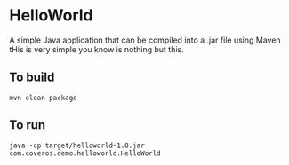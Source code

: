 HelloWorld
==========

A simple Java application that can be compiled into a .jar file using Maven tHis is very simple you know is nothing but this.

To build
--------
    mvn clean package

To run
------
    java -cp target/helloworld-1.0.jar com.coveros.demo.helloworld.HelloWorld
